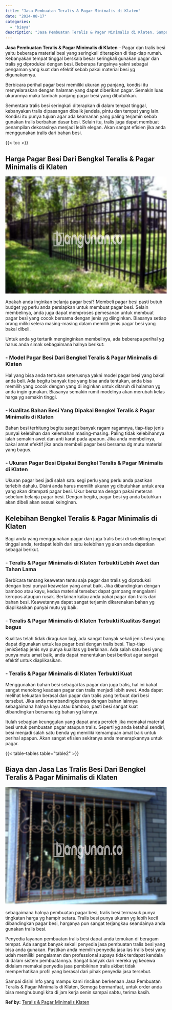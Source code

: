 ```yaml
---
title: "Jasa Pembuatan Teralis & Pagar Minimalis di Klaten"
date: "2024-08-17"
categories: 
  - "biaya"
description: "Jasa Pembuatan Teralis & Pagar Minimalis di Klaten. Sampai disini Info yang mampu kami rincikan berkenaan Jasa Pembuatan Teralis & Pagar Minimalis di Klaten,..."
---
```


**Jasa Pembuatan Teralis & Pagar Minimalis di Klaten** – Pagar dan tralis besi yaitu beberapa material besi yang seringkali diterapkan di tiap-tiap rumah. Kebanyakan tempat tinggal berskala besar seringkali gunakan pagar dan tralis yg diproduksi dengan besi. Beberapa fungsinya yakni sebagai pengaman yang kuat dan efektif sebab pakai material besi yg digunakannya.

Berbicara perihal pagar besi memiliki ukuran yg panjang, kondisi itu menyelaraskan dengan halaman yang dapat diberikan pagar. Semakin luas ukurannya maka tambah panjang pagar besi yang dibutuhkan.

Sementara tralis besi seringkali diterapkan di dalam tempat tinggal, kebanyakan tralis dipasangan dibalik jendela, pintu dan tempat yang lain. Kondisi itu punya tujuan agar ada keamanan yang paling terjamin sebab gunakan tralis berbahan dasar besi. Selain itu, tralis juga dapat membuat penampilan dekorasinya menjadi lebih elegan. Akan sangat efisien jika anda menggunakan tralis dari bahan besi.

{{< toc >}}

## Harga Pagar Besi Dari Bengkel Teralis & Pagar Minimalis di Klaten

![Jasa Pembuatan Teralis & Pagar Minimalis di Klaten](/images/pagar-minimalis-murah-30.png)

Apakah anda inginkan belanja pagar besi? Membeli pagar besi pasti butuh budget yg perlu anda persiapkan untuk membuat pagar besi. Selain membelinya, anda juga dapat memproses pemesanan untuk membuat pagar besi yang cocok bersama dengan jenis yg diinginkan. Biasanya setiap orang miliki selera masing-masing dalam memilih jenis pagar besi yang bakal dibeli.

Untuk anda yg tertarik menginginkan membelinya, ada beberapa perihal yg harus anda simak sebagaimana halnya berikut:
### \- Model Pagar Besi Dari Bengkel Teralis & Pagar Minimalis di Klaten

Hal yang bisa anda tentukan seterusnya yakni model pagar besi yang bakal anda beli. Ada begitu banyak tipe yang bisa anda tentukan, anda bisa memilih yang cocok dengan yang di inginkan untuk ditaruh di halaman yg anda ingin gunakan. Biasanya semakin rumit modelnya akan merubah kelas harga yg semakin tinggi.

### \- Kualitas Bahan Besi Yang Dipakai Bengkel Teralis & Pagar Minimalis di Klaten

Bahan besi terhitung begitu sangat banyak ragam ragamnya, tiap-tiap jenis punyai kelebihan dan kelemahan masing-masing. Paling tidak kelebihannya ialah semakin awet dan anti karat pada apapun. Jika anda membelinya, bakal amat efektif jika anda membeli pagar besi bersama dg mutu material yang bagus.

### \- Ukuran Pagar Besi Dipakai Bengkel Teralis & Pagar Minimalis di Klaten

Ukuran pagar besi jadi salah satu segi perlu yang perlu anda pastikan terlebih dahulu. Disini anda harus memilih ukuran yg dibutuhkan untuk area yang akan ditempati pagar besi. Ukur bersama dengan pakai meteran sebelum belanja pagar besi. Dengan begitu, pagar besi yg anda butuhkan akan dibeli akan sesuai keinginan.

## Kelebihan Bengkel Teralis & Pagar Minimalis di Klaten

Bagi anda yang menggunakan pagar dan juga tralis besi di sekeliling tempat tinggal anda, terdapat lebih dari satu kelebihan yg akan anda dapatkan sebagai berikut.

### \- Teralis & Pagar Minimalis di Klaten Terbukti Lebih Awet dan Tahan Lama

Berbicara tentang keawetan tentu saja pagar dan tralis yg diproduksi dengan besi punyai keawetan yang amat baik. Jika dibandingkan dengan bamboo atau kayu, kedua material tersebut dapat gampang mengalami keropos ataupun rusak. Berlainan kalau anda pakai pagar dan tralis dari bahan besi. Keawetannya dapat sangat terjamin dikarenakan bahan yg diaplikasikan punyai mutu yg baik.

### \- Teralis & Pagar Minimalis di Klaten Terbukti Kualitas Sangat bagus

Kualitas telah tidak diragukan lagi, ada sangat banyak sekali jenis besi yang dapat digunakan untuk las pagar besi dengan tralis besi. Tiap-tiap jenisSetiap jenis nya punya kualitas yg berlainan. Ada salah satu besi yang punya mutu amat baik, anda dapat menentukan besi berikut agar sangat efektif untuk diaplikasikan.

### \- Teralis & Pagar Minimalis di Klaten Terbukti Kuat

Menggunakan bahan besi sebagai las pagar dan juga tralis, hal ini bakal sangat menolong keadaan pagar dan tralis menjadi lebih awet. Anda dapat melihat kekuatan berasal dari pagar dan tralis yang terbuat dari besi tersebut. Jika anda membandingkannya dengan bahan lainnya sebagaimana halnya kayu atau bamboo, pasti besi sangat kuat dibandingkan bersama dg bahan yg lainnya.

Itulah sebagian keunggulan yang dapat anda peroleh jika memakai material besi untuk pembuatan pagar ataupun tralis. Seperti yg anda ketahui sendiri, besi menjadi salah satu benda yg memiliki kemampuan amat baik untuk perihal apapun. Akan sangat efisien sekiranya anda menerapkannya untuk pagar.

{{< table-tables table="table2" >}}

## Biaya dan Jasa Las Tralis Besi Dari Bengkel Teralis & Pagar Minimalis di Klaten

![Jasa Pembuatan Teralis & Pagar Minimalis di Klaten](/images/teralis-minimalis-murah-31.png)

sebagaimana halnya pembuatan pagar besi, tralis besi termasuk punya tingkatan harga yg hampir setara. Tralis besi punya ukuran yg lebih kecil dibandingkan pagar besi, harganya pun sangat terjangkau seandainya anda gunakan tralis besi.

Penyedia layanan pembuatan tralis besi dapat anda temukan di beragam tempat. Ada sangat banyak sekali penyedia jasa pembuatan tralis besi yang bisa anda gunakan. Pastikan anda memilih penyedia jasa las tralis besi yang udah memiliki pengalaman dan professional supaya tidak terdapat kendala di dalam sistem pembuatannya. Sangat banyak dari mereka yg kecewa didalam memakai penyedia jasa pembikinan tralis akibat tidak memperhatikan profil yang berasal dari pihak penyedia jasa tersebut.

Sampai disini Info yang mampu kami rincikan berkenaan Jasa Pembuatan Teralis & Pagar Minimalis di Klaten, Semoga bermanfaat, untuk order anda bisa menghubungi kita di jam kerja senin sampai sabtu, terima kasih.

**Ref by:** [Teralis & Pagar Minimalis Klaten](https://id.wikipedia.org/wiki/Teralis)
